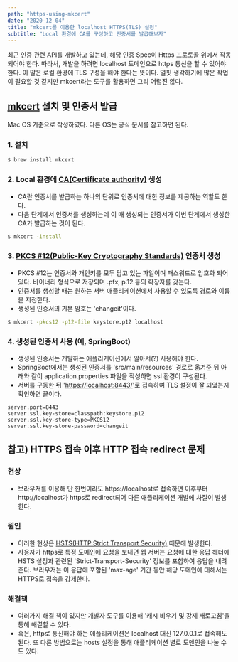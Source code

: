 ```yaml
---
path: "https-using-mkcert"
date: "2020-12-04"
title: "mkcert를 이용한 localhost HTTPS(TLS) 설정"
subtitle: "Local 환경에 CA를 구성하고 인증서를 발급해보자"
---
```


최근 인증 관련 API를 개발하고 있는데, 해당 인증 Spec이 Https 프로토콜 위에서 작동되어야 한다.
따라서, 개발을 하려면 localhost 도메인으로 https 통신을 할 수 있어야 한다. 이 말은 로컬 환경에 TLS 구성을 해야 한다는 뜻이다. 얼핏 생각하기에 많은 작업이 필요할 것 같지만 mkcert라는 도구를 활용하면 그리 어렵진 않다.

## [mkcert](https://github.com/FiloSottile/mkcert) 설치 및 인증서 발급

Mac OS 기준으로 작성하였다. 다른 OS는 공식 문서를 참고하면 된다.

### 1. 설치

```bash
$ brew install mkcert
```

### 2. Local 환경에 [CA(Certificate authority)](https://en.wikipedia.org/wiki/Certificate_authority) 생성

- CA란 인증서를 발급하는 하나의 단위로 인증서에 대한 정보를 제공하는 역할도 한다.
- 다음 단계에서 인증서를 생성하는데 이 때 생성되는 인증서가 이번 단계에서 생성한 CA가 발급하는 것이 된다.

```bash
$ mkcert -install
```

### 3. [PKCS #12(Public-Key Cryptography Standards)](https://en.wikipedia.org/wiki/PKCS_12) 인증서 생성

- PKCS #12는 인증서와 개인키를 모두 담고 있는 파일이며 패스워드로 암호화 되어 있다. 바이너리 형식으로 저장되며 .pfx, p.12 등의 확장자를 갖는다.
- 인증서를 생성할 때는 원하는 서버 애플리케이션에서 사용할 수 있도록 경로와 이름을 지정한다.
- 생성된 인증서의 기본 암호는 'changeit'이다.

```bash
$ mkcert -pkcs12 -p12-file keystore.p12 localhost
```

### 4. 생성된 인증서 사용 (예, SpringBoot)

- 생성된 인증서는 개발하는 애플리케이션에서 알아서(?) 사용해야 한다.
- SpringBoot에서는 생성된 인증서를 'src/main/resources' 경로로 옮겨준 뒤 아래와 같이 application.properties 파일을 작성하면 ssl 환경이 구성된다.
- 서버를 구동한 뒤 '[https://localhost:8443/](https://localhost:8443/)'로 접속하여 TLS 설정이 잘 되었는지 확인하면 끝이다.

```
server.port=8443
server.ssl.key-store=classpath:keystore.p12
server.ssl.key-store-type=PKCS12
server.ssl.key-store-password=changeit
```

## 참고) HTTPS 접속 이후 HTTP 접속 redirect 문제

### 현상

- 브라우저를 이용해 단 한번이라도 https://localhost로 접속하면 이후부터 http://localhost가 https로 redirect되어 다른 애플리케이션 개발에 차질이 발생한다.

### 원인

- 이러한 현상은 [HSTS(HTTP Strict Transport Security)](https://en.wikipedia.org/wiki/HTTP_Strict_Transport_Security) 때문에 발생한다.
- 사용자가 https로 특정 도메인에 요청을 보내면 웹 서버는 요청에 대한 응답 헤더에 HSTS 설정과 관련된 'Strict-Transport-Security' 정보를 포함하여 응답을 내려준다. 브라우저는 이 응답에 포함된 'max-age' 기간 동안 해당 도메인에 대해서는 HTTPS로 접속을 강제한다.

### 해결책

- 여러가지 해결 책이 있지만 개발자 도구를 이용해 '캐시 비우기 및 강제 새로고침'을 통해 해결할 수 있다.
- 혹은, http로 통신해야 하는 애플리케이션은 localhost 대신 127.0.0.1로 접속해도 된다. 또 다른 방법으로는 hosts 설정을 통해 애플리케이션 별로 도멘인을 나눌 수도 있다.
